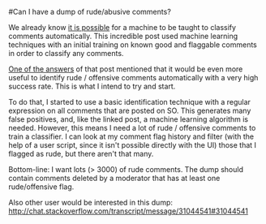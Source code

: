 #Can I have a dump of rude/abusive comments?

We already know [it is possible](http://meta.stackoverflow.com/questions/280546/can-a-machine-be-taught-to-flag-comments-automatically) for a machine to be taught to classify comments automatically. This incredible post used machine learning techniques with an initial training on known good and flaggable comments in order to classify any comments.

[One of the answers](http://meta.stackoverflow.com/a/280554/1743880) of that post mentioned that it would be even more useful to identify rude / offensive comments automatically with a very high success rate. This is what I intend to try and start.

To do that, I started to use a basic identification technique with a regular expression on all comments that are posted on SO. This generates many false positives, and, like the linked post, a machine learning algorithm is needed. However, this means I need a lot of rude / offensive comments to train a classifier. I can look at my comment flag history and filter (with the help of a user script, since it isn't possible directly with the UI) those that I flagged as rude, but there aren't that many.

Bottom-line: I want lots (> 3000) of rude comments. The dump should contain comments deleted by a moderator that has at least one rude/offensive flag.

Also other user would be interested in this dump:
http://chat.stackoverflow.com/transcript/message/31044541#31044541


